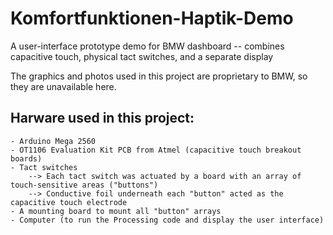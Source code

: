 # Komfortfunktionen-Haptik-Demo
A user-interface prototype demo for BMW dashboard -- combines capacitive touch, physical tact switches, and a separate display

The graphics and photos used in this project are proprietary to BMW, so they are unavailable here.


Harware used in this project:
---------------
    - Arduino Mega 2560
    - OT1106 Evaluation Kit PCB from Atmel (capacitive touch breakout boards)
    - Tact switches
        --> Each tact switch was actuated by a board with an array of touch-sensitive areas ("buttons")
        --> Conductive foil underneath each "button" acted as the capacitive touch electrode
    - A mounting board to mount all "button" arrays
    - Computer (to run the Processing code and display the user interface)
